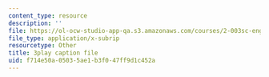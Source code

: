 ```yaml
---
content_type: resource
description: ''
file: https://ol-ocw-studio-app-qa.s3.amazonaws.com/courses/2-003sc-engineering-dynamics-fall-2011/f714e50a05035ae1b3f047ff9d1c452a_cecD1w3-SD0.vtt
file_type: application/x-subrip
resourcetype: Other
title: 3play caption file
uid: f714e50a-0503-5ae1-b3f0-47ff9d1c452a
---
```


